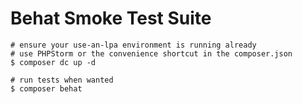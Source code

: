 Behat Smoke Test Suite
======

```shell script
# ensure your use-an-lpa environment is running already
# use PHPStorm or the convenience shortcut in the composer.json
$ composer dc up -d

# run tests when wanted
$ composer behat
```